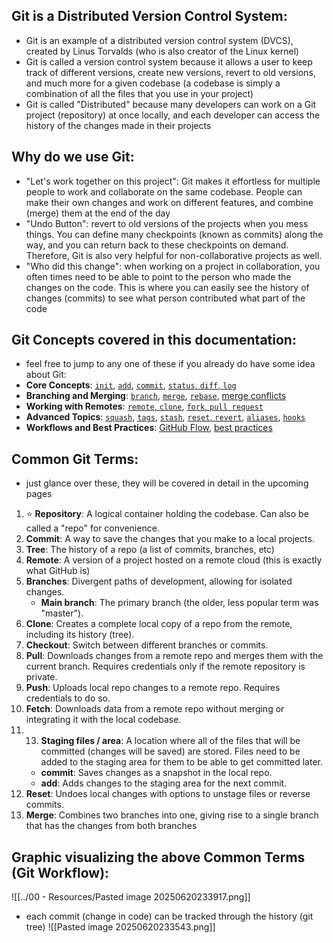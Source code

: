 ## Git is a Distributed Version Control System:
- Git is an example of a distributed version control system (DVCS), created by Linus Torvalds (who is also creator of the Linux kernel)
- Git is called a version control system because it allows a user to keep track of different versions, create new versions, revert to old versions, and much more for a given codebase (a codebase is simply a combination of all the files that you use in your project)
- Git is called "Distributed" because many developers can work on a Git project (repository) at once locally, and each developer can access the history of the changes made in their projects

## Why do we use Git:
- "Let's work together on this project": Git makes it effortless for multiple people to work and collaborate on the same codebase. People can make their own changes and work on different features, and combine (merge) them at the end of the day
- "Undo Button": revert to old versions of the projects when you mess things. You can define many checkpoints (known as commits) along the way, and you can return back to these checkpoints on demand. Therefore, Git is also very helpful for non-collaborative projects as well.
- "Who did this change": when working on a project in collaboration, you often times need to be able to point to the person who made the changes on the code. This is where you can easily see the history of changes (commits) to see what person contributed what part of the code

## Git Concepts covered in this documentation:
- feel free to jump to any one of these if you already do have some idea about Git:
-   **Core Concepts**: [`init`](<02 - Initializing Git.md>), [`add`](<03 - Staging Area, Git Add.md>), [`commit`](<04 - Git Commit.md>), [`status`, `diff`, `log`](<06 - Git Status, Diff, Log.md>)
-   **Branching and Merging**: [`branch`](<07 - Branches.md>), [`merge`](<08 - Merging.md>), [`rebase`](<11 - Git Rebasing.md>), [merge conflicts](<10 - Merge Conflicts.md>)
-   **Working with Remotes**: [`remote`, `clone`](<07 - Git Remotes, Cloning.md>), [`fork`, `pull request`](<14 - Forking and Pull Requests.md>)
-   **Advanced Topics**: [`squash`](<12 - Git Squashing.md>), [`tags`](<16 - Git Tags.md>), [`stash`](<17 - Stashing (DO NOT use for Remote Development Environments).md>), [`reset`, `revert`](<18 - Git Reset, Revert.md>), [`aliases`](<19 - Git Aliases.md>), [`hooks`](<20 - Git Hooks.md>)
-   **Workflows and Best Practices**: [GitHub Flow](<15 - GitHub Flow.md>), [best practices](<21 - Git Best Practices.md>)

## Common Git Terms:
- just glance over these, they will be covered in detail in the upcoming pages

1.  ⭐️ **Repository**: A logical container holding the codebase. Can also be called a "repo" for convenience.
2.  **Commit**: A way to save the changes that you make to a local projects.
3.  **Tree**: The history of a repo (a list of commits, branches, etc)
4.  **Remote**: A version of a project hosted on a remote cloud (this is exactly what GitHub is)
5.  **Branches**: Divergent paths of development, allowing for isolated changes.
    * **Main branch**: The primary branch (the older, less popular term was "master").
6.  **Clone**: Creates a complete local copy of a repo from the remote, including its history (tree).
7.  **Checkout**: Switch between different branches or commits.
8.  **Pull**: Downloads changes from a remote repo and merges them with the current branch. Requires credentials only if the remote repository is private.
9.  **Push**: Uploads local repo changes to a remote repo. Requires credentials to do so. 
10. **Fetch**: Downloads data from a remote repo without merging or integrating it with the local codebase.
11. 13. **Staging files / area**: A location where all of the files that will be committed (changes will be saved) are stored. Files need to be added to the staging area for them to be able to get committed later.
    * **commit**: Saves changes as a snapshot in the local repo.
    * **add**: Adds changes to the staging area for the next commit.
12. **Reset**: Undoes local changes with options to unstage files or reverse commits.
13. **Merge**: Combines two branches into one, giving rise to a single branch that has the changes from both branches

## Graphic visualizing the above Common Terms (Git Workflow):

![[../00 - Resources/Pasted image 20250620233917.png]]















































- each commit (change in code) can be tracked through the history (git tree)
![[Pasted image 20250620233543.png]]

